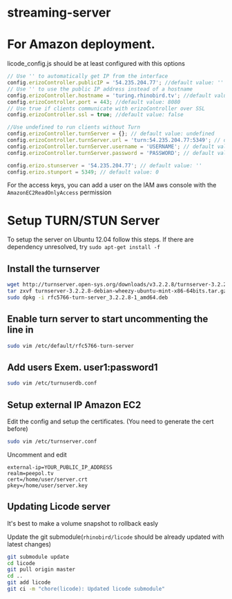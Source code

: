 streaming-server
================

# For Amazon deployment.

licode_config.js should be at least configured with this options

```javascript
// Use '' to automatically get IP from the interface
config.erizoController.publicIP = '54.235.204.77'; //default value: ''
// Use '' to use the public IP address instead of a hostname
config.erizoController.hostname = 'turing.rhinobird.tv'; //default value: ''
config.erizoController.port = 443; //default value: 8080
// Use true if clients communicate with erizoController over SSL
config.erizoController.ssl = true; //default value: false

//Use undefined to run clients without Turn
config.erizoController.turnServer = {}; // default value: undefined
config.erizoController.turnServer.url = 'turn:54.235.204.77:5349'; // default value: null
config.erizoController.turnServer.username = 'USERNAME'; // default value: null
config.erizoController.turnServer.password = 'PASSWORD'; // default value: null

config.erizo.stunserver = '54.235.204.77'; // default value: ''
config.erizo.stunport = 5349; // default value: 0
```

For the access keys, you can add a user on the IAM aws console with the `AmazonEC2ReadOnlyAccess` permission

# Setup TURN/STUN Server

To setup the server on Ubuntu 12.04 follow this steps. If there are dependency unresolved, try `sudo apt-get install -f`

## Install the turnserver

```bash
wget http://turnserver.open-sys.org/downloads/v3.2.2.8/turnserver-3.2.2.8-debian-wheezy-ubuntu-mint-x86-64bits.tar.gz
tar zxvf turnserver-3.2.2.8-debian-wheezy-ubuntu-mint-x86-64bits.tar.gz
sudo dpkg -i rfc5766-turn-server_3.2.2.8-1_amd64.deb
```

## Enable turn server to start uncommenting the line in

```bash
sudo vim /etc/default/rfc5766-turn-server
```

## Add users Exem. user1:password1

```bash
sudo vim /etc/turnuserdb.conf
```

## Setup external IP Amazon EC2
Edit the config and setup the certificates. (You need to generate the cert before)

```bash
sudo vim /etc/turnserver.conf
```

Uncomment and edit

```
external-ip=YOUR_PUBLIC_IP_ADDRESS
realm=peepol.tv
cert=/home/user/server.crt
pkey=/home/user/server.key
```

## Updating Licode server
It's best to make a volume snapshot to rollback easly

Update the git submodule(`rhinobird/licode` should be already updated with latest changes)

```bash
git submodule update
cd licode
git pull origin master
cd ..
git add licode
git ci -m "chore(licode): Updated licode submodule"
```
